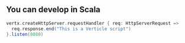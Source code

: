 ## You can develop in Scala

```scala
vertx.createHttpServer.requestHandler { req: HttpServerRequest =>
  req.response.end("This is a Verticle script")
}.listen(8080)
```

